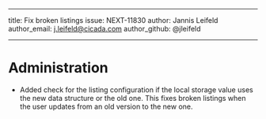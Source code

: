 ---
title: Fix broken listings
issue: NEXT-11830
author: Jannis Leifeld
author_email: j.leifeld@cicada.com 
author_github: @jleifeld
___
# Administration
* Added check for the listing configuration if the local storage value uses the new data structure or the old one. This fixes broken listings when the user updates from an old version to the new one.
